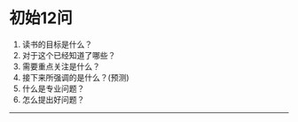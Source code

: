 # **初始12问**
1. 读书的目标是什么？
2. 对于这个已经知道了哪些？
3. 需要重点关注是什么？
4. 接下来所强调的是什么？(预测)
5. 什么是专业问题？
6. 怎么提出好问题？
---
